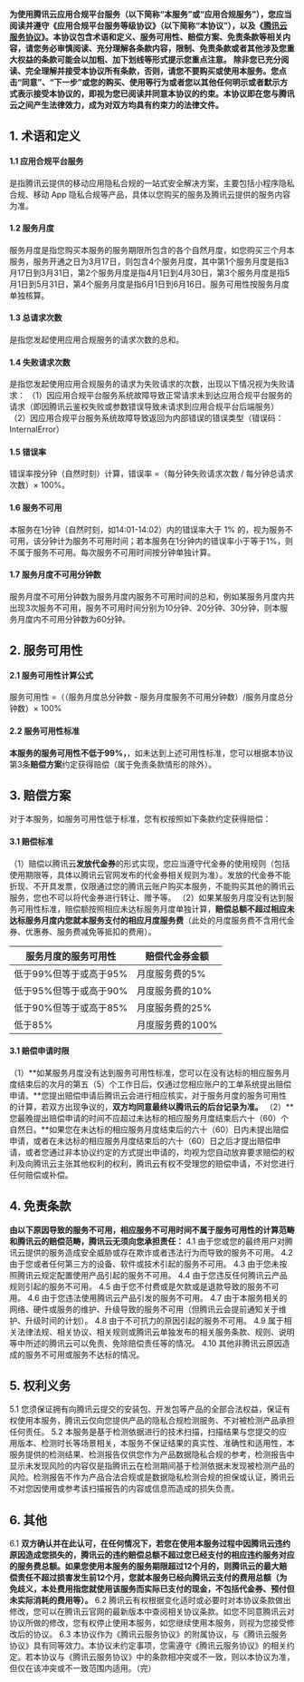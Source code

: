 **为使用腾讯云应用合规平台服务（以下简称“本服务”或“应用合规服务”），您应当阅读并遵守《应用合规平台服务等级协议》（以下简称“本协议”），以及《[腾讯云服务协议](https://cloud.tencent.com/document/product/301/1967)》。本协议包含术语和定义、服务可用性、赔偿方案、免责条款等相关内容，请您务必审慎阅读、充分理解各条款内容，限制、免责条款或者其他涉及您重大权益的条款可能会以加粗、加下划线等形式提示您重点注意。**
**除非您已充分阅读、完全理解并接受本协议所有条款，否则，请您不要购买或使用本服务。您点击“同意”、“下一步”或您的购买、使用等行为或者您以其他任何明示或者默示方式表示接受本协议的，即视为您已阅读并同意本协议的约束。本协议即在您与腾讯云之间产生法律效力，成为对双方均具有约束力的法律文件。**
## 1.	术语和定义
#### 1.1 应用合规平台服务
是指腾讯云提供的移动应用隐私合规的一站式安全解决方案，主要包括小程序隐私合规、移动 App 隐私合规等产品，具体以您购买的服务及腾讯云提供的服务内容为准。

#### 1.2 服务月度
服务月度是指您购买本服务的服务期限所包含的各个自然月度，如您购买三个月本服务，服务开通之日为3月17日，则包含4个服务月度，其中第1个服务月度是指3月17日到3月31日，第2个服务月度是指4月1日到4月30日，第3个服务月度是指5月1日到5月31日，第4个服务月度是指6月1日到6月16日。服务可用性按服务月度单独核算。

#### 1.3 总请求次数
是指您发起使用应用合规服务的请求次数的总和。

#### 1.4 失败请求次数
是指您发起使用应用合规服务的请求为失败请求的次数，出现以下情况视为失败请求：
（1）因应用合规平台服务系统故障导致正常请求未到达应用合规平台服务的请求（即因腾讯云鉴权失败或参数错误导致未请求到应用合规平台后端服务）
（2）因应用合规平台服务系统故障导致返回为内部错误的错误类型（错误码：InternalError）

#### 1.5 错误率
错误率按分钟（自然时刻）计算，错误率 =（每分钟失败请求次数 / 每分钟总请求次数）× 100%。

#### 1.6 服务不可用
本服务在1分钟（自然时刻，如14:01-14:02）内的错误率大于 1% 的，视为服务不可用，该分钟计为服务不可用时间；若本服务在1分钟内的错误率小于等于1%，则不属于服务不可用。每次服务不可用时间按分钟单独计算。

#### 1.7 服务月度不可用分钟数
服务月度不可用分钟数为服务月度内服务不可用时间的总和，例如某服务月度内共出现3次服务不可用，服务不可用时间分别为10分钟、20分钟、30分钟，则本服务月度内不可用分钟数为60分钟。

## 2.	服务可用性
#### 2.1	服务可用性计算公式
服务可用性 =（（服务月度总分钟数 - 服务月度服务不可用分钟数）/服务月度总分钟数）× 100%
#### 2.2	服务可用性标准
**本服务的服务可用性不低于99%，**，如未达到上述可用性标准，您可以根据本协议第3条**赔偿方案**约定获得赔偿（属于免责条款情形的除外）。

## 3.	赔偿方案
对于本服务，如服务可用性低于标准，您有权按照如下条款约定获得赔偿：
#### 3.1 赔偿标准
（1）赔偿以腾讯云**发放代金券**的形式实现，您应当遵守代金券的使用规则（包括使用期限等，具体以腾讯云官网发布的代金券相关规则为准）。发放的代金券不能折现、不开具发票，仅限通过您的腾讯云账户购买本服务，不能购买其他的腾讯云服务，您也不可以将代金券进行转让、赠予等。
（2）如果某服务月度没有达到服务可用性标准，赔偿额按照相应未达标服务月度单独计算，**赔偿总额不超过相应未达标服务月度内您就本服务支付的相应月度服务费**（此处的月度服务费不含用代金券、优惠券、服务费减免等抵扣的费用）。

| 服务月度的服务可用性   | 赔偿代金券金额   |
| ---------------------- | ---------------- |
| 低于99%但等于或高于95% | 月度服务费的5%   |
| 低于95%但等于或高于90% | 月度服务费的10%  |
| 低于90%但等于或高于85% | 月度服务费的25%  |
| 低于85%                | 月度服务费的100% |


#### 3.1	赔偿申请时限
（1）**如某服务月度没有达到服务可用性标准，您可以在没有达标的相应服务月度结束后的次月的第五（5）个工作日后，仅通过您相应账户的工单系统提出赔偿申请。**您提出赔偿申请后腾讯云会进行相应核实，对于服务月度的服务可用性的计算，若双方出现争议的，**双方均同意最终以腾讯云的后台记录为准。**
（2）**您最晚提出赔偿申请的时间不应超过未达标的相应服务月度结束后六十（60）个自然日。**如果您在未达标的相应服务月度结束后的六十（60）日内未提出赔偿申请，或者在未达标的相应服务月度结束后的六十（60）日之后才提出赔偿申请，或者您通过非本协议约定的方式提出申请的，均视为您自动放弃要求赔偿的权利及向腾讯云主张其他权利的权利，腾讯云有权不受理您的赔偿申请，不对您进行任何赔偿或补偿。

## 4.	免责条款
**由以下原因导致的服务不可用，相应服务不可用时间不属于服务可用性的计算范畴和腾讯云的赔偿范畴，腾讯云无须向您承担责任：**
4.1 由于您或您的最终用户对腾讯云提供的服务造成安全威胁或存在欺诈或者违法行为而导致的服务不可用。
4.2 由于您或者任何第三方的设备、软件或技术引起的服务不可用。
4.3 由于您未按照腾讯云规定配置使用产品引起的服务不可用。
4.4 由于您违反任何腾讯云产品规则引起的服务不可用。
4.5 由于您不付费或是欠款或是退款导致的服务不可用。
4.6 由于您违法使用腾讯云产品引发的服务不可用。
4.7 由于本服务相关的网络、硬件或服务的维护、升级导致的服务不可用（但腾讯云会提前通知关于维护、升级时间的计划）。
4.8 由于不可抗力的原因引起的服务不可用。
4.9 属于相关法律法规、相关协议、相关规则或腾讯云单独发布的相关服务条款、规则、说明等中所述的腾讯云可以免责、免除赔偿责任等的情况。
4.10 其他非腾讯云原因造成的服务不可用或服务不达标的情况。


## 5.	权利义务
5.1 您须保证拥有向腾讯云提交的安装包、开发包等产品的全部合法权益，保证有权使用本服务，腾讯云仅向您提供产品的隐私合规检测服务、不对被检测产品承担任何责任。
5.2 本服务是基于检测依据进行的技术扫描，扫描结果与您提交的应用版本、检测时长等场景相关，本服务不保证结果的真实性、准确性和适用性，本服务提供的检测结果、检测报告仅供您作为产品数据隐私合规的参考，检测报告中显示未发现风险的内容仅是指腾讯云在检测期间基于检测依据未发现被检测产品的风险。检测报告不作为产品合法合规或是数据隐私检测合规的担保或认证，腾讯云不对您因使用或参考该扫描报告的内容或信息而造成的损失负责。

## 6.	其他
6.1 **双方确认并在此认可，在任何情况下，若您在使用本服务过程中因腾讯云违约原因造成您损失的，腾讯云的违约赔偿总额不超过您已经支付的相应违约服务对应的服务费总额。如果您使用本服务的服务期限超过12个月的，则腾讯云的最大赔偿责任不超过损害发生前12个月，您就本服务已经向腾讯云支付的费用总额（为免歧义，本处费用指您就使用该服务而实际已支付的现金，不包括代金券、预付但未实际消耗的费用等）。**
6.2 腾讯云有权根据变化适时或必要时对本协议条款做出修改，您可以在腾讯云官网的最新版本中查阅相关协议条款。如您不同意腾讯云对协议所做的修改，您有权停止使用本服务，如您继续使用本服务，则视为您接受修改后的协议。
6.3 本协议作为《腾讯云服务协议》的附属协议，与《腾讯云服务协议》具有同等效力。本协议未约定事项，您需遵守《腾讯云服务协议》的相关约定。若本协议与《腾讯云服务协议》中的条款相冲突或不一致，则以本协议为准，但仅在该冲突或不一致范围内适用。（完）

